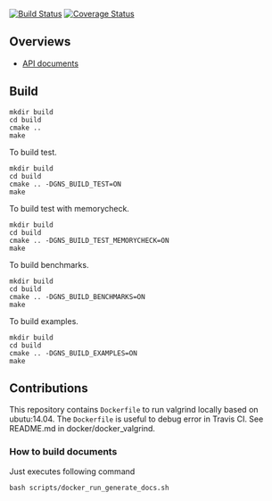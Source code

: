 [![Build Status](https://travis-ci.org/i05nagai/generalized_niederreiter_sequence.svg?branch=master)](https://travis-ci.org/i05nagai/generalized_niederreiter_sequence)
[![Coverage Status](https://coveralls.io/repos/github/i05nagai/generalized_niederreiter_sequence/badge.svg?branch=introduce-coverage-report)](https://coveralls.io/github/i05nagai/generalized_niederreiter_sequence?branch=introduce-coverage-report)

## Overviews

* [API documents](https://i05nagai.github.io/generalized_niederreiter_sequence/build/)

## Build

```shell
mkdir build
cd build
cmake ..
make
```

To build test.

```shell
mkdir build
cd build
cmake .. -DGNS_BUILD_TEST=ON
make
```

To build test with memorycheck.

```shell
mkdir build
cd build
cmake .. -DGNS_BUILD_TEST_MEMORYCHECK=ON
make
```

To build benchmarks.

```shell
mkdir build
cd build
cmake .. -DGNS_BUILD_BENCHMARKS=ON
make
```

To build examples.

```shell
mkdir build
cd build
cmake .. -DGNS_BUILD_EXAMPLES=ON
make
```

## Contributions
This repository contains `Dockerfile` to run valgrind locally based on ubutu:14.04.
The `Dockerfile` is useful to debug error in Travis CI.
See README.md in docker/docker_valgrind.

### How to build documents
Just executes following command

```
bash scripts/docker_run_generate_docs.sh
```
